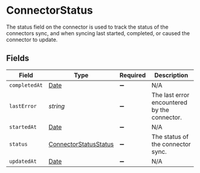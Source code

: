 # ConnectorStatus

The status field on the connector is used to track the status of the connectors sync, and when syncing last started, completed, or caused the connector to update.


## Fields

| Field                                                                                         | Type                                                                                          | Required                                                                                      | Description                                                                                   |
| --------------------------------------------------------------------------------------------- | --------------------------------------------------------------------------------------------- | --------------------------------------------------------------------------------------------- | --------------------------------------------------------------------------------------------- |
| `completedAt`                                                                                 | [Date](https://developer.mozilla.org/en-US/docs/Web/JavaScript/Reference/Global_Objects/Date) | :heavy_minus_sign:                                                                            | N/A                                                                                           |
| `lastError`                                                                                   | *string*                                                                                      | :heavy_minus_sign:                                                                            | The last error encountered by the connector.                                                  |
| `startedAt`                                                                                   | [Date](https://developer.mozilla.org/en-US/docs/Web/JavaScript/Reference/Global_Objects/Date) | :heavy_minus_sign:                                                                            | N/A                                                                                           |
| `status`                                                                                      | [ConnectorStatusStatus](../../models/shared/connectorstatusstatus.md)                         | :heavy_minus_sign:                                                                            | The status of the connector sync.                                                             |
| `updatedAt`                                                                                   | [Date](https://developer.mozilla.org/en-US/docs/Web/JavaScript/Reference/Global_Objects/Date) | :heavy_minus_sign:                                                                            | N/A                                                                                           |
